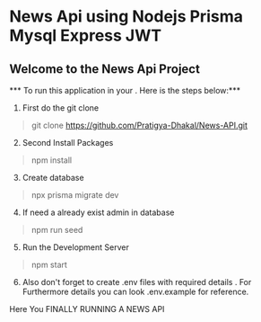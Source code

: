 # News Api using Nodejs Prisma Mysql Express JWT
## Welcome to the News Api Project 
*** To run this application in your . Here is the steps below:***
1. First do the git clone
>git clone https://github.com/Pratigya-Dhakal/News-API.git
2. Second Install Packages
>npm install
3. Create database
> npx prisma migrate dev
4. If need a already exist admin in database
>npm run seed
5. Run the Development Server
>npm start
6. Also don't forget to create .env files with required details . For Furthermore details you can look .env.example for reference.

Here You FINALLY RUNNING A NEWS API

